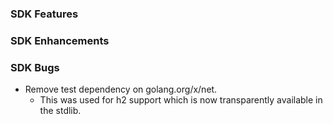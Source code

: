 ### SDK Features

### SDK Enhancements

### SDK Bugs
* Remove test dependency on golang.org/x/net.
  * This was used for h2 support which is now transparently available in the stdlib.
